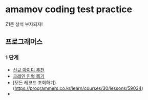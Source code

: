 # amamov coding test practice

Z1존 상석 부자되자!

## 프로그래머스

### 1 단계

- [신규 아이디 추천](https://programmers.co.kr/learn/courses/30/lessons/72410?language=python3)
- [크레인 인형 뽑기](https://programmers.co.kr/learn/courses/30/lessons/64061)
- [모든 레코드 조회하기)(https://programmers.co.kr/learn/courses/30/lessons/59034)
- 
